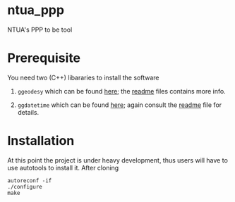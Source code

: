 # ntua_ppp
NTUA's PPP to be tool

# Prerequisite

You need two (C++) libararies to install the software

1. `ggeodesy` which can be found [here](https://bitbucket.org/xanthos/ggeodesy/src/master/); the [readme](https://bitbucket.org/xanthos/ggeodesy/src/master/readme.md) files contains more info.

2. `ggdatetime` which can be found [here](https://bitbucket.org/xanthos/ggdatetime/src/master/); again consult the [readme](https://bitbucket.org/xanthos/ggdatetime/src/master/README.md) file for details.

# Installation

At this point the project is under heavy development, thus users will have to use autotools to install it. After cloning
```
autoreconf -if
./configure
make
````
